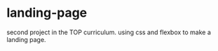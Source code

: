 # landing-page

second project in the TOP curriculum. using css and flexbox to make a landing page.

